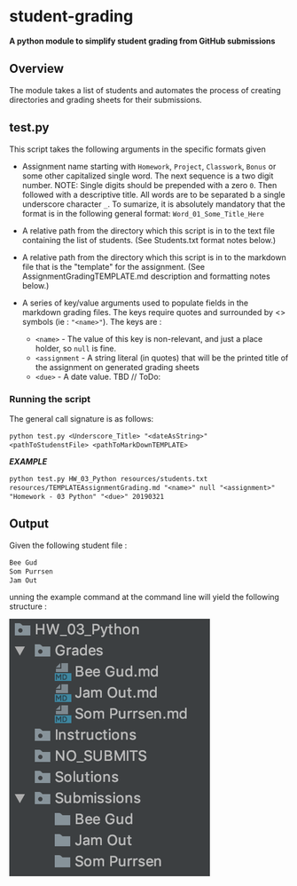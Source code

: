 # student-grading
**A python module to simplify student grading from GitHub submissions**

## Overview
The module takes a list of students and automates the process of creating directories and grading sheets for their submissions.

## test.py
This script takes the following arguments in the specific formats given

- Assignment name starting with `Homework`, `Project`, `Classwork`, `Bonus` or some other capitalized single word.  The next sequence is a two digit number.  NOTE: Single digits should be prepended with a zero `0`. Then followed with a descriptive title.  All words are to be separated b a single underscore character `_`.  To sumarize, it is absolutely mandatory that the format is in the following general format:  `Word_01_Some_Title_Here`

- A relative path from the directory which this script is in to the text file containing the list of students. (See Students.txt format notes below.)
- A relative path from the directory which this script is in to the markdown file that is the "template" for the assignment. (See AssignmentGradingTEMPLATE.md description and formatting notes below.)
- A series of key/value arguments used to populate fields in the markdown grading files.  The keys require quotes and surrounded by <> symbols (ie : `"<name>"`).  The keys are :
  
    - `<name>` - The value of this key is non-relevant, and just a place holder, so `null` is fine.
    - `<assignment` - A string literal (in quotes) that will be the printed title of the assignment on generated grading sheets
    - `<due>` - A date value. TBD // ToDo:
    
### Running the script

The general call signature is as follows:

```
python test.py <Underscore_Title> "<dateAsString>" <pathToStudenstFile> <pathToMarkDownTEMPLATE>
```
_**EXAMPLE**_
```
python test.py HW_03_Python resources/students.txt resources/TEMPLATEAssignmentGrading.md "<name>" null "<assignment>" "Homework - 03 Python" "<due>" 20190321
```
## Output

Given the following student file : 
```angular2
Bee Gud
Som Purrsen
Jam Out
```

unning the example command at the command line will yield the following structure : 

![The Output](docs/Output.png)
